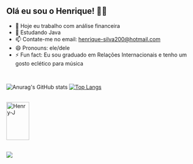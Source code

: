 ## Olá eu sou o Henrique! 👋😄

- 🔭 Hoje eu trabalho com análise financeira 
- 🌱 Estudando Java
- 📫 Contate-me no email: henrique-silva200@hotmail.com
- 😄 Pronouns: ele/dele
- ⚡ Fun fact: Eu sou graduado em Relações Internacionais e tenho um gosto eclético para música

<div style="display: inline_block"><br>
 
   ![Anurag's GitHub stats](https://github-readme-stats.vercel.app/api?username=henrynascim&show_icons=true&theme=dracula)
   [![Top Langs](https://github-readme-stats.vercel.app/api/top-langs/?username=henrynascim&hide_progress=true)](https://github.com/anuraghazra/github-readme-stats)

<div style="display: inline_block"><br>

  <img align="center" alt="Henry-J" height="100" width="60" src="https://cdn.jsdelivr.net/gh/devicons/devicon/icons/java/java-original-wordmark.svg" />
  
<div style="display: inline_block"><br>

 <a href="https://https://www.linkedin.com/in/henrique-nascimento-546a38165/" target="_blank"><img src="https://img.shields.io/badge/-LinkedIn-%230077B5?style=for-the-badge&logo=linkedin&logoColor=white" target="_blank"></a> 
  
</div>

